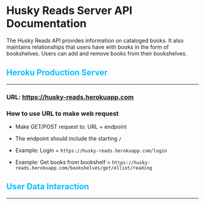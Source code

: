 # Husky Reads Server API Documentation
The Husky Reads API provides information on cataloged books. It also maintains relationships that users have with books in the form of bookshelves. Users can add and remove books from their bookshelves.

## <span style="color:deepskyblue">Heroku Production Server</span>
---

### URL: https://husky-reads.herokuapp.com

### How to use URL to make web request

* Make GET/POST request to: URL + endpoint

* The endpoint should include the starting `/`

* Example: Login = `https://husky-reads.herokuapp.com/login`

* Example: Get books from bookshelf = `https://husky-reads.herokuapp.com/bookshelves/get/elliot/reading`

## <span style="color:deepskyblue">User Data Interaction</span>
---
